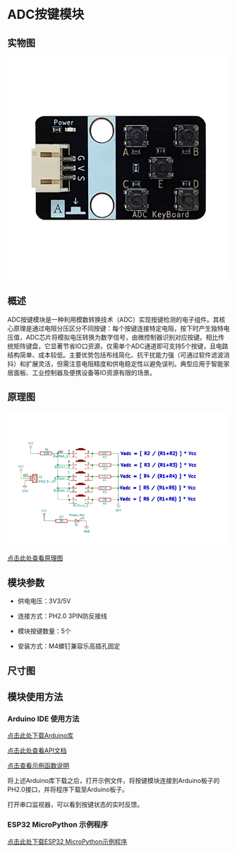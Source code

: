 # ADC按键模块

## 实物图

![ADC按键模块实物图](picture/adc_button_module.jpg)

## 概述

ADC按键模块是一种利用模数转换技术（ADC）实现按键检测的电子组件。其核心原理是通过电阻分压区分不同按键：每个按键连接特定电阻，按下时产生独特电压值，ADC芯片将模拟电压转换为数字信号，由微控制器识别对应按键。相比传统矩阵键盘，它显著节省IO口资源，仅需单个ADC通道即可支持5个按键，且电路结构简单、成本较低。主要优势包括布线简化、抗干扰能力强（可通过软件滤波消抖）和扩展灵活，但需注意电阻精度和供电稳定性以避免误判。典型应用于智能家居面板、工业控制器及便携设备等IO资源有限的场景。

## 原理图

![ADC按键模块原理图](picture/schematic_diagram.jpg)

[点击此处查看原理图](zh-cn/ph2.0_sensors/base_input_module/adc_button_module/ADC_keyboard.pdf ':ignore')

## 模块参数

- 供电电压：3V3/5V

- 连接方式：PH2.0 3PIN防反接线

- 模块按键数量：5个

- 安装方式：M4螺钉兼容乐高插孔固定

## 尺寸图

## 模块使用方法

### Arduino IDE 使用方法

<a href="zh-cn/ph2.0_sensors/base_input_module/adc_button_module/Adc_Button_v1.0.0.zip" download>点击此处下载Arduino库</a>

[点击此处查看API文档](https://emakefun-arduino-library.github.io/em_adc_button/html/zh-CN/functions_func.html)

[点击查看示例函数说明](https://emakefun-arduino-library.github.io/em_adc_button/html/zh-CN/get_button_status_8ino-example.html)

将上述Arduino库下载之后，打开示例文件，将按键模块连接到Arduino板子的PH2.0接口，并将程序下载至Arduino板子。

打开串口监视器，可以看到按键状态的实时反馈。

### ESP32 MicroPython 示例程序

<a href="zh-cn/ph2.0_sensors/base_input_module/adc_button_module/adc_button_esp32_micropython.zip" download>点击此处下载ESP32 MicroPython示例程序</a>
